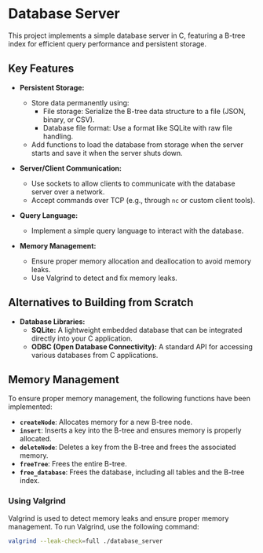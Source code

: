 # Database Server

This project implements a simple database server in C, featuring a B-tree index for efficient query performance and persistent storage.

## Key Features

- **Persistent Storage:**
  - Store data permanently using:
    - File storage: Serialize the B-tree data structure to a file (JSON, binary, or CSV).
    - Database file format: Use a format like SQLite with raw file handling.
  - Add functions to load the database from storage when the server starts and save it when the server shuts down.

- **Server/Client Communication:**
  - Use sockets to allow clients to communicate with the database server over a network.
  - Accept commands over TCP (e.g., through `nc` or custom client tools).

- **Query Language:**
  - Implement a simple query language to interact with the database.

- **Memory Management:**
  - Ensure proper memory allocation and deallocation to avoid memory leaks.
  - Use Valgrind to detect and fix memory leaks.

## Alternatives to Building from Scratch

- **Database Libraries:**
  - **SQLite:** A lightweight embedded database that can be integrated directly into your C application.
  - **ODBC (Open Database Connectivity):** A standard API for accessing various databases from C applications.

## Memory Management

To ensure proper memory management, the following functions have been implemented:

- **`createNode`**: Allocates memory for a new B-tree node.
- **`insert`**: Inserts a key into the B-tree and ensures memory is properly allocated.
- **`deleteNode`**: Deletes a key from the B-tree and frees the associated memory.
- **`freeTree`**: Frees the entire B-tree.
- **`free_database`**: Frees the database, including all tables and the B-tree index.

### Using Valgrind

Valgrind is used to detect memory leaks and ensure proper memory management. To run Valgrind, use the following command:

```sh
valgrind --leak-check=full ./database_server
